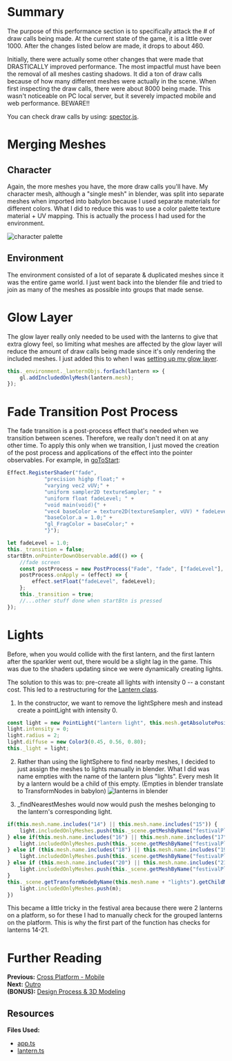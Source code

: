 # Summary
The purpose of this performance section is to specifically attack the # of draw calls being made. At the current state of the game, it is a little over 1000. After the changes listed below are made, it drops to about 460. 

Initially, there were actually some other changes that were made that DRASTICALLY improved performance. The most impactful must have been the removal of all meshes casting shadows. It did a ton of draw calls because of how many different meshes were actually in the scene. When first inspecting the draw calls, there were about 8000 being made. This wasn't noticeable on PC local server, but it severely impacted mobile and web performance. BEWARE!!

You can check draw calls by using: [spector.js](https://spector.babylonjs.com/).
# Merging Meshes
## Character
Again, the more meshes you have, the more draw calls you'll have. My character mesh, although a "single mesh" in blender, was split into separate meshes when imported into babylon because I used separate materials for different colors. What I did to reduce this was to use a color palette texture material + UV mapping. This is actually the process I had used for the environment.

![character palette](/img/how_to/create-a-game/characteruv.png)
## Environment
The environment consisted of a lot of separate & duplicated meshes since it was the entire game world. I just went back into the blender file and tried to join as many of the meshes as possible into groups that made sense.

# Glow Layer
The glow layer really only needed to be used with the lanterns to give that extra glowy feel, so limiting what meshes are affected by the glow layer will reduce the amount of draw calls being made since it's only rendering the included meshes. I just added this to when I was [setting up my glow layer](/how_to/page15#glow-layer).
```javascript
this._environment._lanternObjs.forEach(lantern => {
    gl.addIncludedOnlyMesh(lantern.mesh);
});
```
# Fade Transition Post Process
The fade transition is a post-process effect that's needed when we transition between scenes. Therefore, we really don't need it on at any other time. To apply this only when we transition, I just moved the creation of the post process and applications of the effect into the pointer observables. For example, in [goToStart]():
```javascript
Effect.RegisterShader("fade",
            "precision highp float;" +
            "varying vec2 vUV;" +
            "uniform sampler2D textureSampler; " +
            "uniform float fadeLevel; " +
            "void main(void){" +
            "vec4 baseColor = texture2D(textureSampler, vUV) * fadeLevel;" +
            "baseColor.a = 1.0;" +
            "gl_FragColor = baseColor;" +
            "}");

let fadeLevel = 1.0;
this._transition = false;
startBtn.onPointerDownObservable.add(() => {
    //fade screen
    const postProcess = new PostProcess("Fade", "fade", ["fadeLevel"], null, 1.0, camera);
    postProcess.onApply = (effect) => {
        effect.setFloat("fadeLevel", fadeLevel);
    };
    this._transition = true;
    //...other stuff done when startBtn is pressed
});
```
# Lights
Before, when you would collide with the first lantern, and the first lantern after the sparkler went out, there would be a slight lag in the game. This was due to the shaders updating since we were dynamically creating lights.

The solution to this was to: pre-create all lights with intensity 0 -- a constant cost. This led to a restructuring for the [Lantern class](https://github.com/BabylonJS/SummerFestival/blob/a0abccc2efbb7399820efe2e25f53bb5b4a02500/src/lantern.ts#L17).

1. In the constructor, we want to remove the lightSphere mesh and instead create a pointLight with intensity 0.
```javascript
const light = new PointLight("lantern light", this.mesh.getAbsolutePosition(), this._scene);
light.intensity = 0;
light.radius = 2;
light.diffuse = new Color3(0.45, 0.56, 0.80);
this._light = light;
```
2. Rather than using the lightSphere to find nearby meshes, I decided to just assign the meshes to lights manually in blender. What I did was name empties with the name of the lantern plus "lights". Every mesh lit by a lantern would be a child of this empty. (Empties in blender translate to TransformNodes in babylon)
![lanterns in blender](/img/how_to/create-a-game/lanternlights.png)

3. _findNearestMeshes would now would push the meshes belonging to the lantern's corresponding light.
```javascript
if(this.mesh.name.includes("14") || this.mesh.name.includes("15")) {
    light.includedOnlyMeshes.push(this._scene.getMeshByName("festivalPlatform1"));
} else if(this.mesh.name.includes("16") || this.mesh.name.includes("17")) {
    light.includedOnlyMeshes.push(this._scene.getMeshByName("festivalPlatform2"));
} else if (this.mesh.name.includes("18") || this.mesh.name.includes("19")) {
    light.includedOnlyMeshes.push(this._scene.getMeshByName("festivalPlatform3"));
} else if (this.mesh.name.includes("20") || this.mesh.name.includes("21")) {
    light.includedOnlyMeshes.push(this._scene.getMeshByName("festivalPlatform4"));
}
this._scene.getTransformNodeByName(this.mesh.name + "lights").getChildMeshes().forEach(m => {
    light.includedOnlyMeshes.push(m);
})
```
This became a little tricky in the festival area because there were 2 lanterns on a platform, so for these I had to manually check for the grouped lanterns on the platform. This is why the first part of the function has checks for lanterns 14-21.

# Further Reading
**Previous:** [Cross Platform - Mobile](/how_to/page16)   
**Next:** [Outro](/how_to/page18)   
**(BONUS):** [Design Process & 3D Modeling](/how_to/page19)

## Resources
**Files Used:**  
- [app.ts](https://github.com/BabylonJS/SummerFestival/blob/master/src/app.ts)
- [lantern.ts](https://github.com/BabylonJS/SummerFestival/blob/master/src/lantern.ts)
